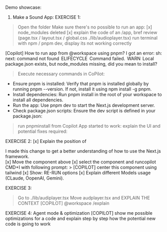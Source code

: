 Demo showcase:

1. Make a Sound App:
EXERCISE 1:
> Open the folder
> Make sure there's no possible to run an app:
[x] node_modules deleted
[x] explain the code of an /app, bref review (page.tsx / layout.tsx / global.css ./lib/audioplayer.tsx)
> run terminal with npm / pnpm dev, display its not working correctly

[Copilot] How to run app from @workspace using pnpm? I got an error: sh: next: command not found  ELIFECYCLE  Command failed.  WARN  Local package.json exists, but node_modules missing, did you mean to install?
> Execute necessary commands in CoPilot:
- Ensure pnpm is installed: Verify that pnpm is installed globally by running pnpm --version. If not, install it using npm install -g pnpm.
- Install dependencies: Run pnpm install in the root of your workspace to install all dependencies.
- Run the app: Use pnpm dev to start the Next.js development server.
- Check package.json scripts: Ensure the dev script is defined in your package.json:

> run pnpminstall from Copilot
> App started to work: explain the UI and potential fixes required:

EXERCISE 2:
[x] Explain the position of  
<div className="flex gap-4 items-center flex-col sm:flex-row">
    I made this change to get a better understanding of how to use the Next.js framework.
    <AudioPlayer />
</div> 
[x] Move the <AudioPlayer /> component above
[x] select the component and runcopilot CMD+I with following prompt:
> [COPILOT] center this component using tailwind
[x] Show: RE-RUN options
[x] Explain different Models usage (CLaude, OopenAI, Gemini).
<div className="flex justify-center w-full">
    <AudioPlayer />
</div>

EXERCISE 3:
> Go to ./lib/audiplayer.tsx
> Move audplayer.tsx and EXPLAIN THE CONTEXT
[COPILOT] @workspace /explain

EXERCISE 4: Agent mode & optimization
[COPILOT] show me possible optimizations for a code and explain step by step how the potential new code is going to work